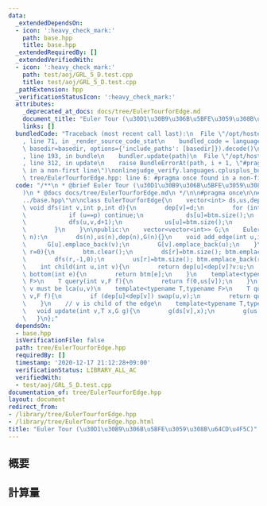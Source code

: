 ```yaml
---
data:
  _extendedDependsOn:
  - icon: ':heavy_check_mark:'
    path: base.hpp
    title: base.hpp
  _extendedRequiredBy: []
  _extendedVerifiedWith:
  - icon: ':heavy_check_mark:'
    path: test/aoj/GRL_5_D.test.cpp
    title: test/aoj/GRL_5_D.test.cpp
  _pathExtension: hpp
  _verificationStatusIcon: ':heavy_check_mark:'
  attributes:
    _deprecated_at_docs: docs/tree/EulerTourforEdge.md
    document_title: "Euler Tour (\u30D1\u30B9\u306B\u5BFE\u3059\u308B\u64CD\u4F5C)"
    links: []
  bundledCode: "Traceback (most recent call last):\n  File \"/opt/hostedtoolcache/Python/3.9.1/x64/lib/python3.9/site-packages/onlinejudge_verify/documentation/build.py\"\
    , line 71, in _render_source_code_stat\n    bundled_code = language.bundle(stat.path,\
    \ basedir=basedir, options={'include_paths': [basedir]}).decode()\n  File \"/opt/hostedtoolcache/Python/3.9.1/x64/lib/python3.9/site-packages/onlinejudge_verify/languages/cplusplus.py\"\
    , line 193, in bundle\n    bundler.update(path)\n  File \"/opt/hostedtoolcache/Python/3.9.1/x64/lib/python3.9/site-packages/onlinejudge_verify/languages/cplusplus_bundle.py\"\
    , line 312, in update\n    raise BundleErrorAt(path, i + 1, \"#pragma once found\
    \ in a non-first line\")\nonlinejudge_verify.languages.cplusplus_bundle.BundleErrorAt:\
    \ tree/EulerTourforEdge.hpp: line 6: #pragma once found in a non-first line\n"
  code: "/**\n * @brief Euler Tour (\u30D1\u30B9\u306B\u5BFE\u3059\u308B\u64CD\u4F5C\
    )\n * @docs docs/tree/EulerTourforEdge.md\n */\n\n#pragma once\n\n#include \"\
    ../base.hpp\"\n\nclass EulerTourforEdge{\n    vector<int> ds,us,dep,btm;\n   \
    \ void dfs(int v,int p,int d){\n        dep[v]=d;\n        for (int u:G[v]){\n\
    \            if (u==p) continue;\n            ds[u]=btm.size();\n            btm.emplace_back(u);\n\
    \            dfs(u,v,d+1);\n            us[u]=btm.size();\n            btm.emplace_back(u);\n\
    \        }\n    }\n\npublic:\n    vector<vector<int>> G;\n    EulerTourforEdge(int\
    \ n):\n        ds(n),us(n),dep(n),G(n){}\n    void add_edge(int u,int v){\n  \
    \      G[u].emplace_back(v);\n        G[v].emplace_back(u);\n    }\n    void build(int\
    \ r=0){\n        btm.clear();\n        ds[r]=btm.size(); btm.emplace_back(r);\n\
    \        dfs(r,-1,0);\n        us[r]=btm.size(); btm.emplace_back(r);\n    }\n\
    \    int child(int u,int v){\n        return dep[u]<dep[v]?v:u;\n    }\n    int\
    \ bottom(int e){\n        return btm[e];\n    }\n    template<typename T,typename\
    \ F>\n    T query(int v,F f){\n        return f(0,us[v]);\n    }\n    // u or\
    \ v must be lca(u,v)\n    template<typename T,typename F>\n    T query(int u,int\
    \ v,F f){\n        if (dep[u]<dep[v]) swap(u,v);\n        return query<T>(u,f)-query<T>(v,f);\n\
    \    }\n    // v is child of the edge\n    template<typename T,typename G>\n \
    \   void update(int v,T x,G g){\n        g(ds[v],x);\n        g(us[v],-x);\n \
    \   }\n};"
  dependsOn:
  - base.hpp
  isVerificationFile: false
  path: tree/EulerTourforEdge.hpp
  requiredBy: []
  timestamp: '2020-12-17 21:12:28+09:00'
  verificationStatus: LIBRARY_ALL_AC
  verifiedWith:
  - test/aoj/GRL_5_D.test.cpp
documentation_of: tree/EulerTourforEdge.hpp
layout: document
redirect_from:
- /library/tree/EulerTourforEdge.hpp
- /library/tree/EulerTourforEdge.hpp.html
title: "Euler Tour (\u30D1\u30B9\u306B\u5BFE\u3059\u308B\u64CD\u4F5C)"
---
```

## 概要

## 計算量